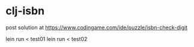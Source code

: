 # clj-isbn

post solution at
https://www.codingame.com/ide/puzzle/isbn-check-digit

lein run < test01
lein run < test02
